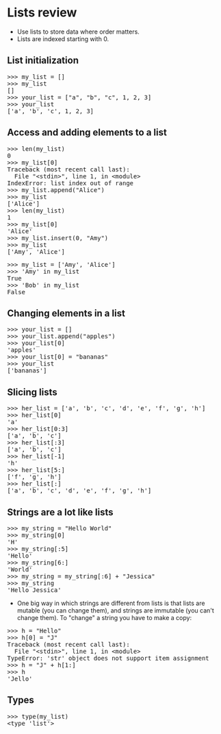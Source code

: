 # Lists review

* Use lists to store data where order matters.
* Lists are indexed starting with 0.

## List initialization

<pre>
>>> my_list = []
>>> my_list
[]
>>> your_list = ["a", "b", "c", 1, 2, 3]
>>> your_list
['a', 'b', 'c', 1, 2, 3]
</pre>

## Access and adding elements to a list

<pre>
>>> len(my_list)
0
>>> my_list[0]
Traceback (most recent call last):
  File "&lt;stdin&gt;", line 1, in &lt;module&gt;
IndexError: list index out of range
>>> my_list.append("Alice")
>>> my_list
['Alice']
>>> len(my_list)
1
>>> my_list[0]
'Alice'
>>> my_list.insert(0, "Amy")
>>> my_list
['Amy', 'Alice']
</pre>

<pre>
>>> my_list = ['Amy', 'Alice']
>>> 'Amy' in my_list
True
>>> 'Bob' in my_list
False
</pre>

## Changing elements in a list

<pre>
>>> your_list = []
>>> your_list.append("apples")
>>> your_list[0]
'apples'
>>> your_list[0] = "bananas"
>>> your_list
['bananas']
</pre>

## Slicing lists

<pre>
>>> her_list = ['a', 'b', 'c', 'd', 'e', 'f', 'g', 'h']
>>> her_list[0]
'a'
>>> her_list[0:3]
['a', 'b', 'c']
>>> her_list[:3]
['a', 'b', 'c']
>>> her_list[-1]
'h'
>>> her_list[5:]
['f', 'g', 'h']
>>> her_list[:]
['a', 'b', 'c', 'd', 'e', 'f', 'g', 'h']
</pre>

## Strings are a lot like lists

<pre>
>>> my_string = "Hello World"
>>> my_string[0]
'H'
>>> my_string[:5]
'Hello'
>>> my_string[6:]
'World'
>>> my_string = my_string[:6] + "Jessica"
>>> my_string
'Hello Jessica'
</pre>

* One big way in which strings are different from lists is that lists are mutable (you can change them), and strings are immutable (you can't change them). To "change" a string you have to make a copy:

<pre>
>>> h = "Hello"
>>> h[0] = "J"
Traceback (most recent call last):
  File "&lt;stdin&gt;", line 1, in &lt;module&gt;
TypeError: 'str' object does not support item assignment
>>> h = "J" + h[1:]
>>> h
'Jello'
</pre>

## Types

<pre>
>>> type(my_list)
&lt;type 'list'&gt;
</pre>
